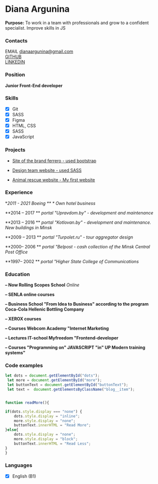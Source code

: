 # Diana Argunina


**Purpose:** To work in a team with professionals and grow to a confident specialist. Improve skills in JS

### Contacts

EMAIL dianaargunina@gmail.com\
[GITHUB](https://github.com/Diana-Diana-dev/)\
[LINKEDIN](http://linkedin.com/in/dilava/)

### Position

**Junior Front-End developer**

### Skills

- [x] Git
- [x] SASS
- [x] Figma
- [x] HTML, CSS
- [x] SASS
- [x] JavaScript

### Projects

- [Site of the brand ferrero - used bootstrap](https://diana-diana-dev.github.io/ferrero/)

- [Design team website - used SASS](https://diana-diana-dev.github.io/web_development/)

- [Animal rescue website - My first website ](https://diana-diana-dev.github.io/Help_animals/)

### Experience

**2011 - 2021 Boeing ** * Own hotel business*

**2014 – 2017 ** *portal "Upravdom.by" - development and maintenance*

**2013 – 2016 ** *portal "Kotlovan.by" - development and maintenance. New buildings in Minsk*

**2009 – 2013 ** *portal "Turpolet.ru" - tour aggregator design*

**2000– 2006 ** *portal "Belpost - cash collection of the Minsk Central Post Office*

**1997– 2002 ** *portal "Higher State College of Communications*

### Education

**– Now Rolling Scopes School** *Online*

**– SENLA online courses**

**– Business School "From Idea to Business" according to the program Coca-Cola Hellenic Bottling Company**

**– XEROX courses**

**– Courses Webcom Academy "Internet Marketing**

**– Lectures IT-school Myfreedom "Frontend-developer**

**– Courses "Programming on" JAVASCRIPT "in" UP Modern training systems"**

### Code examples

```javascript
let dots = document.getElementById("dots");
 let more = document.getElementById("more");
 let buttonText = document.getElementById("buttonText"); 
 let text =  document.getElementsByClassName("blog__item");    


function readMore(){

if(dots.style.display === "none") {
	dots.style.display = "inline";
	more.style.display = "none";
	buttonText.innerHTML = "Read More";
}else{
	dots.style.display = "none";
	more.style.display = "block";
	buttonText.innerHTML = "Read Less";	 
}
}
```

### Languages

- [x] English (B1)
